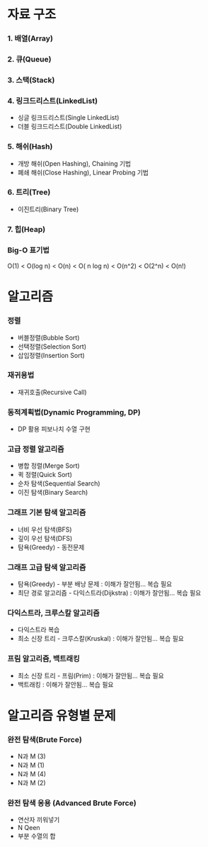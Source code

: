 # 자료 구조
  
### 1. 배열(Array)
### 2. 큐(Queue)
### 3. 스택(Stack)
### 4. 링크드리스트(LinkedList)
   - 싱글 링크드리스트(Single LinkedList)   
   - 더블 링크드리스트(Double LinkedList)
### 5. 해쉬(Hash)
   - 개방 해쉬(Open Hashing), Chaining 기법
   - 폐쇄 해쉬(Close Hashing), Linear Probing 기법
### 6. 트리(Tree)
   - 이진트리(Binary Tree)
### 7. 힙(Heap)
   
### Big-O 표기법  
  O(1) < O(log n) < O(n) < O( n log n) < O(n^2) < O(2^n) < O(n!)

# 알고리즘

### 정렬
   - 버블정렬(Bubble Sort)
   - 선택정렬(Selection Sort)
   - 삽입정렬(Insertion Sort)
   
### 재귀용법 
   - 재귀호출(Recursive Call)

### 동적계획법(Dynamic Programming, DP)
   - DP 활용 피보나치 수열 구현

### 고급 정렬 알고리즘
   - 병합 정렬(Merge Sort)
   - 퀵 정렬(Quick Sort)
   - 순차 탐색(Sequential Search)
   - 이진 탐색(Binary Search)

### 그래프 기본 탐색 알고리즘
   - 너비 우선 탐색(BFS)
   - 깊이 우선 탐색(DFS)
   - 탐욕(Greedy) - 동전문제

### 그래프 고급 탐색 알고리즘
   - 탐욕(Greedy) - 부분 배낭 문제 : 이해가 잘안됨... 복습 필요
   - 최단 경로 알고리즘 - 다익스트라(Dijkstra) : 이해가 잘안됨... 복습 필요

### 다익스트라, 크루스칼 알고리즘
   - 다익스트라 복습
   - 최소 신장 트리 - 크루스칼(Kruskal) : 이해가 잘안됨... 복습 필요

### 프림 알고리즘, 백트래킹
   - 최소 신장 트리 - 프림(Prim) : 이해가 잘안됨... 복습 필요
   - 백트래킹 : 이해가 잘안됨... 복습 필요

# 알고리즘 유형별 문제

### 완전 탐색(Brute Force)
   - N과 M (3)
   - N과 M (1)
   - N과 M (4)
   - N과 M (2)

### 완전 탐색 응용 (Advanced Brute Force)
   - 연산자 끼워넣기
   - N Qeen
   - 부분 수열의 합
